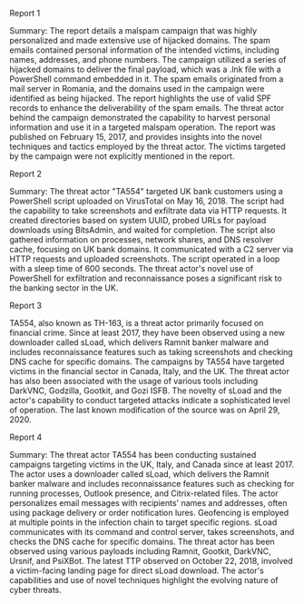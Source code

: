 
Report 1

Summary: The report details a malspam campaign that was highly personalized and made extensive use of hijacked domains. The spam emails contained personal information of the intended victims, including names, addresses, and phone numbers. The campaign utilized a series of hijacked domains to deliver the final payload, which was a .lnk file with a PowerShell command embedded in it. The spam emails originated from a mail server in Romania, and the domains used in the campaign were identified as being hijacked. The report highlights the use of valid SPF records to enhance the deliverability of the spam emails. The threat actor behind the campaign demonstrated the capability to harvest personal information and use it in a targeted malspam operation. The report was published on February 15, 2017, and provides insights into the novel techniques and tactics employed by the threat actor. The victims targeted by the campaign were not explicitly mentioned in the report.





Report 2

Summary:
The threat actor "TA554" targeted UK bank customers using a PowerShell script uploaded on VirusTotal on May 16, 2018. The script had the capability to take screenshots and exfiltrate data via HTTP requests. It created directories based on system UUID, probed URLs for payload downloads using BitsAdmin, and waited for completion. The script also gathered information on processes, network shares, and DNS resolver cache, focusing on UK bank domains. It communicated with a C2 server via HTTP requests and uploaded screenshots. The script operated in a loop with a sleep time of 600 seconds. The threat actor's novel use of PowerShell for exfiltration and reconnaissance poses a significant risk to the banking sector in the UK.





Report 3

TA554, also known as TH-163, is a threat actor primarily focused on financial crime. Since at least 2017, they have been observed using a new downloader called sLoad, which delivers Ramnit banker malware and includes reconnaissance features such as taking screenshots and checking DNS cache for specific domains. The campaigns by TA554 have targeted victims in the financial sector in Canada, Italy, and the UK. The threat actor has also been associated with the usage of various tools including DarkVNC, Godzilla, Gootkit, and Gozi ISFB. The novelty of sLoad and the actor's capability to conduct targeted attacks indicate a sophisticated level of operation. The last known modification of the source was on April 29, 2020.





Report 4

Summary:
The threat actor TA554 has been conducting sustained campaigns targeting victims in the UK, Italy, and Canada since at least 2017. The actor uses a downloader called sLoad, which delivers the Ramnit banker malware and includes reconnaissance features such as checking for running processes, Outlook presence, and Citrix-related files. The actor personalizes email messages with recipients' names and addresses, often using package delivery or order notification lures. Geofencing is employed at multiple points in the infection chain to target specific regions. sLoad communicates with its command and control server, takes screenshots, and checks the DNS cache for specific domains. The threat actor has been observed using various payloads including Ramnit, Gootkit, DarkVNC, Ursnif, and PsiXBot. The latest TTP observed on October 22, 2018, involved a victim-facing landing page for direct sLoad download. The actor's capabilities and use of novel techniques highlight the evolving nature of cyber threats.



